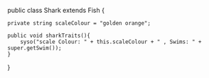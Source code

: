 public class Shark extends Fish {

    private string scaleColour = "golden orange";

    public void sharkTraits(){
        syso("scale Colour: " + this.scaleColour + " , Swims: " + super.getSwim());
    }

}